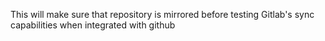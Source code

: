 This will make sure that repository is mirrored before testing Gitlab's sync capabilities when integrated with github
